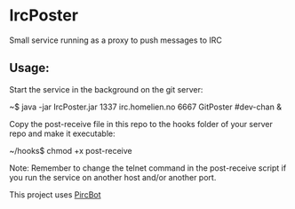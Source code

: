 IrcPoster
=========

Small service running as a proxy to push messages to IRC

Usage:
--------

Start the service in the background on the git server:

~$ java -jar IrcPoster.jar 1337 irc.homelien.no 6667 GitPoster \#dev-chan &

Copy the post-receive file in this repo to the hooks folder of your server repo and make it executable:

~/hooks$ chmod +x post-receive

Note: Remember to change the telnet command in the post-receive script if you run the service on another host and/or another port.

This project uses [PircBot](http://www.jibble.org/pircbot.php)
